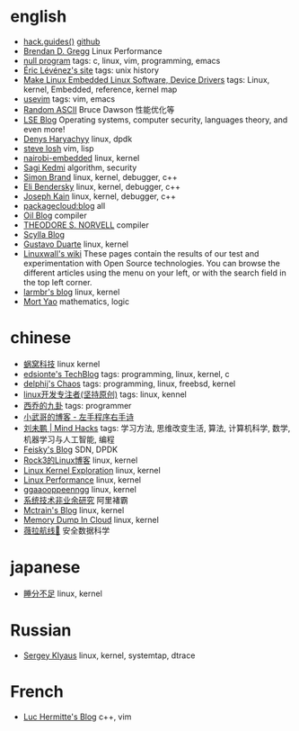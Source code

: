 # english

* [hack.guides()](https://www.pluralsight.com/guides)  [github](https://github.com/pluralsight/guides)
* [Brendan D. Gregg](http://www.brendangregg.com/index.html)  Linux Performance
* [null program](http://nullprogram.com/) tags: c, linux, vim, programming, emacs
* [Éric Lévénez's site](https://www.levenez.com/) tags: unix history
* [Make Linux Embedded Linux Software, Device Drivers](http://www.makelinux.net/) tags: Linux, kernel, Embedded, reference, kernel map
* [usevim](https://medium.com/usevim) tags: vim, emacs
* [Random ASCII](https://randomascii.wordpress.com/) Bruce Dawson 性能优化等
* [LSE Blog](https://blog.lse.epita.fr/)  Operating systems, computer security, languages theory, and even more!
* [Denys Haryachyy](https://haryachyy.wordpress.com/blog/)  linux, dpdk
* [steve losh](http://stevelosh.com/blog/)  vim, lisp
* [nairobi-embedded](http://nairobi-embedded.org/)  linux, kernel
* [Sagi Kedmi](https://sagi.io/)  algorithm, security
* [Simon Brand](https://blog.tartanllama.xyz/)  linux, kernel, debugger, c++
* [Eli Bendersky](https://eli.thegreenplace.net/)  linux, kernel, debugger, c++
* [Joseph Kain](http://system.joekain.com/)  linux, kernel, debugger, c++
* [packagecloud:blog](https://blog.packagecloud.io/)  all
* [Oil Blog](http://www.oilshell.org/blog/)  compiler
* [THEODORE S. NORVELL](http://www.engr.mun.ca/~theo/)  compiler
* [Scylla Blog](http://www.scylladb.com/users-blog/)  
* [Gustavo Duarte](http://duartes.org/gustavo/blog)  linux, kernel
* [Linuxwall's wiki](http://wiki.linuxwall.info)  These pages contain the results of our test and experimentation with Open Source technologies. You can browse the different articles using the menu on your left, or with the search field in the top left corner.
* [larmbr's blog](http://larmbr.com/)  linux, kernel
* [Mort Yao](https://www.soimort.org/)  mathematics, logic

# chinese

* [蜗窝科技](http://www.wowotech.net/)  linux kernel
* [edsionte's TechBlog](http://edsionte.com/techblog/) tags: programming, linux, kernel, c
* [delphij's Chaos](https://blog.delphij.net/) tags: programming, linux, freebsd, kernel
* [linux开发专注者(坚持原创)](http://blog.chinaunix.net/uid/23629988.html) tags: linux, kennel
* [西乔的九卦](http://blog.xiqiao.info/) tags: programmer
* [小武哥的博客 - 左手程序右手诗](http://www.wuzesheng.com)
* [刘未鹏 | Mind Hacks](http://mindhacks.cn/) tags: 学习方法, 思维改变生活, 算法, 计算机科学, 数学, 机器学习与人工智能, 编程
* [Feisky's Blog](https://www.feisky.xyz/)  SDN, DPDK
* [Rock3的Linux博客](http://rock3.info/)  linux, kernel
* [Linux Kernel Exploration](http://ilinuxkernel.com/) linux, kernel
* [Linux Performance](http://linuxperf.com/)  linux, kernel
* [ggaaooppeenngg](https://ggaaooppeenngg.github.io/)  linux, kernel
* [系统技术非业余研究](http://blog.yufeng.info/)  阿里褚霸
* [Mctrain's Blog](http://ytliu.info/blog/)  linux, kernel
* [Memory Dump In Cloud](http://oliveryang.net/) linux, kernel
* [薇拉航线🌺](http://www.zuozuovera.cn/) 安全数据科学

# japanese

* [睡分不足](http://mmi.hatenablog.com/) linux, kernel

# Russian

* [Sergey Klyaus](http://www.tune-it.ru/web/myaut/home)  linux, kernel, systemtap, dtrace

# French

* [Luc Hermitte's Blog](http://luchermitte.github.io/)  c++, vim
